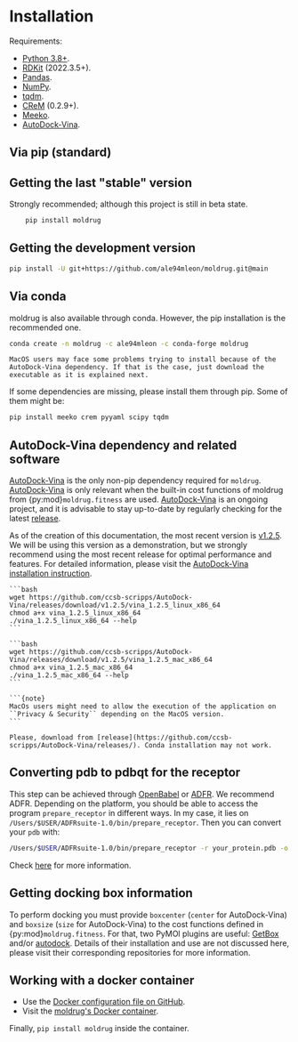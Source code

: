 # Installation

Requirements:

- [Python 3.8+](https://docs.python.org/3/).
- [RDKit](https://www.rdkit.org/docs/) (2022.3.5+).
- [Pandas](https://pandas.pydata.org/).
- [NumPy](https://numpy.org/).
- [tqdm](https://tqdm.github.io/).
- [CReM](https://github.com/DrrDom/crem) (0.2.9+).
- [Meeko](https://pypi.org/project/meeko/).
- [AutoDock-Vina](https://vina.scripps.edu/).

## Via pip (standard)

## Getting the last "stable" version

Strongly recommended; although this project is still in beta state.

```bash
    pip install moldrug
```

## Getting the development version

```bash
pip install -U git+https://github.com/ale94mleon/moldrug.git@main
```

## Via conda

moldrug is also available through conda. However, the pip installation is the recommended one.

```bash
conda create -n moldrug -c ale94mleon -c conda-forge moldrug
```

```{note}
MacOS users may face some problems trying to install because of the AutoDock-Vina dependency. If that is the case, just download the executable as it is explained next.
```

If some dependencies are missing, please install them through pip. Some of them might be:

```bash
pip install meeko crem pyyaml scipy tqdm
```

## AutoDock-Vina dependency and related software

[AutoDock-Vina](https://vina.scripps.edu/) is the only non-pip dependency required for `moldrug`. [AutoDock-Vina](https://vina.scripps.edu/) is only relevant when the built-in cost functions of moldrug from {py:mod}`moldrug.fitness` are used. [AutoDock-Vina](https://vina.scripps.edu/) is an ongoing project, and it is advisable to stay up-to-date by regularly checking for the latest [release](https://github.com/ccsb-scripps/AutoDock-Vina/releases/).

As of the creation of this documentation, the most recent version is [v1.2.5](https://github.com/ccsb-scripps/AutoDock-Vina/releases/tag/v1.2.5). We will be using this version as a demonstration, but we strongly recommend using the most recent release for optimal performance and features. For detailed information, please visit the
[AutoDock-Vina installation instruction](https://autodock-vina.readthedocs.io/en/latest/installation.html).

````{tab} Linux 🐧
```bash
wget https://github.com/ccsb-scripps/AutoDock-Vina/releases/download/v1.2.5/vina_1.2.5_linux_x86_64
chmod a+x vina_1.2.5_linux_x86_64
./vina_1.2.5_linux_x86_64 --help
```
````

````{tab} MacOS 🍏
```bash
wget https://github.com/ccsb-scripps/AutoDock-Vina/releases/download/v1.2.5/vina_1.2.5_mac_x86_64
chmod a+x vina_1.2.5_mac_x86_64
./vina_1.2.5_mac_x86_64 --help
```

```{note}
MacOs users might need to allow the execution of the application on ``Privacy & Security`` depending on the MacOS version.
```
````

````{tab} Windows 🪟
Please, download from [release](https://github.com/ccsb-scripps/AutoDock-Vina/releases/). Conda installation may not work.
````

## Converting pdb to pdbqt for the receptor

This step can be achieved through [OpenBabel](https://github.com/openbabel/openbabel) or [ADFR](https://ccsb.scripps.edu/adfr/downloads/). We recommend ADFR. Depending on the platform, you should be able to access the program `prepare_receptor` in different ways. In my case, it lies on `/Users/$USER/ADFRsuite-1.0/bin/prepare_receptor`. Then you can convert your ``pdb`` with:

```bash
/Users/$USER/ADFRsuite-1.0/bin/prepare_receptor -r your_protein.pdb -o your_protein.pdbqt
```

Check [here](https://ccsb.scripps.edu/adfr/how-to-create-a-pdbqt-for-my-receptor/) for more information.

## Getting docking box information

To perform docking you must provide `boxcenter` (`center` for AutoDock-Vina) and `boxsize` (`size` for AutoDock-Vina) to the cost functions defined in {py:mod}`moldrug.fitness`. For that, two PyMOl plugins are useful: [GetBox](https://raw.githubusercontent.com/ale94mleon/GetBox-PyMOL-Plugin/refs/heads/master/GetBox.py) and/or [autodock](https://github.com/ADplugin/ADplugin/blob/master/autodock.py). Details of their installation and use are not discussed here, please visit their corresponding repositories for more information.

## Working with a docker container

- Use the [Docker configuration file on GitHub](https://github.com/ale94mleon/moldrug/blob/main/Dockerfile).
- Visit the [moldrug's Docker container](https://hub.docker.com/r/ale94mleon/4moldrug).

Finally, `pip install moldrug` inside the container.
